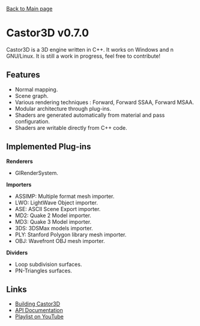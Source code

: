 [Back to Main page](http://dragonjoker.github.io/Castor3D)

Castor3D v0.7.0
===============

Castor3D is a 3D engine written in C++.
It works on Windows and n GNU/Linux.
It is still a work in progress, feel free to contribute!

Features
--------

- Normal mapping.
- Scene graph.
- Various rendering techniques : Forward, Forward SSAA, Forward MSAA.
- Modular architecture through plug-ins.
- Shaders are generated automatically from material and pass configuration.
- Shaders are writable directly from C++ code.

Implemented Plug-ins
--------------------

**Renderers**
- GlRenderSystem.

**Importers**
- ASSIMP: Multiple format mesh importer.
- LWO: LightWave Object importer.
- ASE: ASCII Scene Export importer.
- MD2: Quake 2 Model importer.
- MD3: Quake 3 Model importer.
- 3DS: 3DSMax models importer.
- PLY: Stanford Polygon library mesh importer.
- OBJ: Wavefront OBJ mesh importer.

**Dividers**
- Loop subdivision surfaces.
- PN-Triangles surfaces.

Links
-----

- [Building Castor3D](https://dragonjoker.github.io/Castor3D/v0.7.0/pages/build)
- [API Documentation](https://dragonjoker.github.io/Castor3D/v0.7.0/doc)
- [Playlist on YouTube](https://www.youtube.com/playlist?list=PLKA1SVXuAbMNaFbSJyAN_4yD2bzNlgES3)
